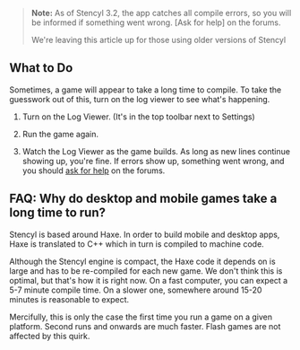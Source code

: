 
> **Note:** As of Stencyl 3.2, the app catches all compile errors, so you will be informed if something went wrong. [Ask for help] on the forums.
> 
> We're leaving this article up for those using older versions of Stencyl


## What to Do

Sometimes, a game will appear to take a long time to compile. To take the guesswork out of this, turn on the log viewer to see what's happening.

1) Turn on the Log Viewer. (It's in the top toolbar next to Settings)

2) Run the game again.

3) Watch the Log Viewer as the game builds. As long as new lines continue showing up, you're fine. If errors show up, something went wrong, and you should [ask for help](https://community.stencyl.com/index.php/board,3.0.html) on the forums.


## FAQ: Why do desktop and mobile games take a long time to run?

Stencyl is based around Haxe. In order to build mobile and desktop apps, Haxe is translated to C++ which in turn is compiled to machine code.

Although the Stencyl engine is compact, the Haxe code it depends on is large and has to be re-compiled for each new game. We don't think this is optimal, but that's how it is right now. On a fast computer, you can expect a 5-7 minute compile time. On a slower one, somewhere around 15-20 minutes is reasonable to expect.

Mercifully, this is only the case the first time you run a game on a given platform. Second runs and onwards are much faster. Flash games are not affected by this quirk.
